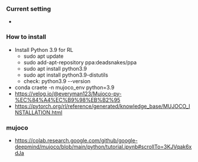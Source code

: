 ### Current setting
- 

### How to install
- Install Python 3.9 for RL
    - sudo apt update
    - sudo add-apt-repository ppa:deadsnakes/ppa
    - sudo apt install python3.9
    - sudo apt install python3.9-distutils
    - check: python3.9 --version
- conda craete -n mujoco_env python=3.9
- https://velog.io/@everyman123/Mujoco-py-%EC%84%A4%EC%B9%98%EB%B2%95
- https://pytorch.org/rl/reference/generated/knowledge_base/MUJOCO_INSTALLATION.html

### mujoco
- https://colab.research.google.com/github/google-deepmind/mujoco/blob/main/python/tutorial.ipynb#scrollTo=3KJVqak6xdJa 